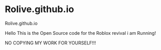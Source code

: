 # Rolive.github.io
Rolive.github.io

Hello This is the Open Source code for the Roblox revival i am Running!

NO COPYING MY WORK FOR YOURSELF!!!
